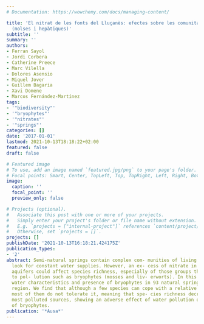 ```yaml
---
# Documentation: https://wowchemy.com/docs/managing-content/

title: 'El nitrat de les fonts del Lluçanès: efectes sobre les comunitats de briòfits
  (molses i hepàtiques)'
subtitle: ''
summary: ''
authors:
- Ferran Sayol
- Jordi Corbera
- Catherine Preece
- Marc Vilella
- Dolores Asensio
- Miquel Jover
- Guillem Bagaria
- Xavi Domene
- Marcos Fernández-Martínez
tags:
- '"biodiversity"'
- '"bryophytes"'
- '"nitrates"'
- '"springs"'
categories: []
date: '2017-01-01'
lastmod: 2021-10-13T18:18:22+02:00
featured: false
draft: false

# Featured image
# To use, add an image named `featured.jpg/png` to your page's folder.
# Focal points: Smart, Center, TopLeft, Top, TopRight, Left, Right, BottomLeft, Bottom, BottomRight.
image:
  caption: ''
  focal_point: ''
  preview_only: false

# Projects (optional).
#   Associate this post with one or more of your projects.
#   Simply enter your project's folder or file name without extension.
#   E.g. `projects = ["internal-project"]` references `content/project/deep-learning/index.md`.
#   Otherwise, set `projects = []`.
projects: []
publishDate: '2021-10-13T16:18:21.424175Z'
publication_types:
- '2'
abstract: Semi-natural springs contain complex com- munities of living organisms that
  look for constant water supplies. However, an ex- cess of nitrate in the underlying
  aquifers could affect species richness, especially of those groups that are sensitive
  to pol- lution such as bryophytes (mosses and liv- erworts). In this study, we analyse
  water characteristics and presence of bryophytes in 93 natural springs in Lluçanès
  region. We find that although a few species can cope with a relative nitrate excess,
  most of them do not tolerate it, meaning that spe- cies richness decreases in the
  most polluted sources, showing an adverse effect of water pollution on the biodiversity
  of bryophytes.
publication: '*Ausa*'
---
```

